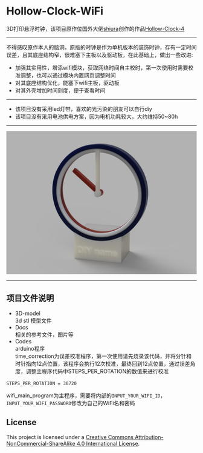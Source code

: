 # Hollow-Clock-WiFi

3D打印悬浮时钟，该项目原作位国外大佬[shiura](https://www.youtube.com/@shiura/about)创作的作品[Hollow-Clock-4](https://www.instructables.com/Hollow-Clock-4/)
***
不得感叹原作本人的脑洞，原版的时钟是作为单机版本的装饰时钟，存有一定时间误差，且其底座结构窄，很难塞下主板以及驱动板，在此基础上，做出一些改进:  
- 加强其实用性，增添wifi模块，获取网络时间自主校时，第一次使用时需要校准调整，也可以通过模块内置网页调整时间
- 对其底座结构优化，能塞下wifi主板，驱动板
- 对其外壳增加时间刻度，便于查看时间
***
- 该项目没有采用led灯带，喜欢的光污染的朋友可以自行diy  
- 该项目没有采用电池供电方案，因为电机功耗较大，大约维持50~80h
***
![图片展示](./Docs/Images/wificlock1.PNG)
***
## 项目文件说明

- 3D-model  
3d stl 模型文件
- Docs  
相关的参考文件，图片等
- Codes  
arduino程序  
time_correction为误差校准程序，第一次使用请先烧录该代码，并将分针和时针指向12点位置，该程序会执行12次校准，最终回到12点位置，通过误差角度，调整主程序代码中STEPS_PER_ROTATION的数值来进行校准  
```
STEPS_PER_ROTATION = 30720
```
wifi_main_program为主程序，需要将内部的`INPUT_YOUR_WIFI_ID`，`INPUT_YOUR_WIFI_PASSWORD`修改为自己的WiFi名和密码
## License
This project is licensed under a [Creative Commons Attribution-NonCommercial-ShareAlike 4.0 International License](https://creativecommons.org/licenses/by-nc-sa/4.0/).
